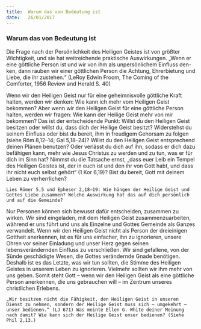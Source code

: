 ```yaml
---
title:  Warum das von Bedeutung ist
date:   26/01/2017
---
```


### Warum das von Bedeutung ist 

Die Frage nach der Persönlichkeit des Heiligen Geistes ist von größter Wichtigkeit, und sie hat weitreichende praktische Auswirkungen. „Wenn er eine göttliche Person ist und wir von ihm als unpersönlichem Einfluss den-ken, dann rauben wir einer göttlichen Person die Achtung, Ehrerbietung und Liebe, die ihr zustehen.“ (LeRoy Edwin Froom, The Coming of the Comforter, 1956 Review and Herald S. 40) 

Wenn wir den Heiligen Geist nur für eine geheimnisvolle göttliche Kraft halten, werden wir denken: Wie kann ich mehr vom Heiligen Geist bekommen? Aber wenn wir den Heiligen Geist für eine göttliche Person halten, werden wir fragen: Wie kann der Heilige Geist mehr von mir bekommen? Das ist der entscheidende Punkt: Willst du den Heiligen Geist besitzen oder willst du, dass dich der Heilige Geist besitzt? Widerstehst du seinem Einfluss oder bist du bereit, ihm in freudigem Gehorsam zu folgen (siehe Röm 8,12–14; Gal 5,18–24)? Willst du den Heiligen Geist entsprechend deinen Plänen benutzen? Oder verlässt du dich auf ihn, sodass er dich dazu befähigen kann, mehr wie Jesus Christus zu werden und zu tun, was er für dich im Sinn hat? Nimmst du die Tatsache ernst, „dass euer Leib ein Tempel des Heiligen Geistes ist, der in euch ist und den ihr von Gott habt, und dass ihr nicht euch selbst gehört“ (1 Kor 6,19)? Bist du bereit, Gott mit deinem Leben zu verherrlichen? 

`Lies Römer 5,5 und Epheser 2,18–19: Wie hängen der Heilige Geist und Gottes Liebe zusammen? Welche Auswirkung hat das auf dich persönlich und auf die Gemeinde?` 

Nur Personen können sich bewusst dafür entscheiden, zusammen zu wirken. Wir sind eingeladen, mit dem Heiligen Geist zusammenzuarbeiten, während er uns führt und uns als Einzelne und Gottes Gemeinde als Ganzes verwandelt. Wenn wir den Heiligen Geist nicht als Person der dreieinigen Gottheit anerkennen, ist es für uns einfacher, ihn zu ignorieren, unsere Ohren vor seiner Einladung und unser Herz gegen seinen lebensverändernden Einfluss zu verschließen. Wir sind gefallene, von der Sünde geschädigte Wesen, die Gottes verändernde Gnade benötigen. Deshalb ist es das Letzte, was wir tun sollten, die Stimme des Heiligen Geistes in unserem Leben zu ignorieren. Vielmehr sollten wir ihm mehr von uns geben. Somit steht Gott – wenn wir den Heiligen Geist als eine göttliche Person anerkennen, die uns gebrauchen will – im Zentrum unseres christlichen Erlebens. 

`„Wir besitzen nicht die Fähigkeit, den Heiligen Geist in unseren Dienst zu nehmen, sondern der Heilige Geist muss sich – umgekehrt – unser bedienen.“ (LJ 671) Was meinte Ellen G. White deiner Meinung nach damit? Wie kann sich der Heilige Geist unser bedienen? (Siehe Phil 2,13.)` 